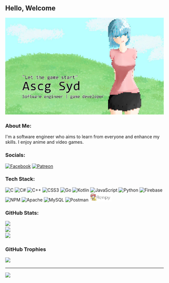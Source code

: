 ## Hello, Welcome

<p align="center">
  <img src="https://github.com/Ascg-syd/Ascg-syd/blob/main/img%20-%20ascg/photo_2023-10-01_21-48-54.jpg" />
</p>

<h3 align="left">About Me:</h3> 
<p align="left">
I'm a software engineer who aims to learn from everyone and enhance my skills. I enjoy anime and video games.
</p>


<h3 align="left">Socials:</h3> 

[![Facebook](https://img.shields.io/badge/Facebook-%231877F2.svg?logo=Facebook&logoColor=white)](https://facebook.com/https://www.facebook.com/ascg.csyd/) 
 [![Patreon](https://img.shields.io/badge/Patreon-F96854?style=for-the-badge&logo=patreon&logoColor=white)](https://patreon.com/patreon.com/Ascgsyd) 

 <h3 align="left">Tech Stack:</h3> 
 
![C](https://img.shields.io/badge/c-%2300599C.svg?style=for-the-badge&logo=c&logoColor=white) ![C#](https://img.shields.io/badge/c%23-%23239120.svg?style=for-the-badge&logo=c-sharp&logoColor=white) ![C++](https://img.shields.io/badge/c++-%2300599C.svg?style=for-the-badge&logo=c%2B%2B&logoColor=white) ![CSS3](https://img.shields.io/badge/css3-%231572B6.svg?style=for-the-badge&logo=css3&logoColor=white) ![Go](https://img.shields.io/badge/go-%2300ADD8.svg?style=for-the-badge&logo=go&logoColor=white) ![Kotlin](https://img.shields.io/badge/kotlin-%230095D5.svg?style=for-the-badge&logo=kotlin&logoColor=white) ![JavaScript](https://img.shields.io/badge/javascript-%23323330.svg?style=for-the-badge&logo=javascript&logoColor=%23F7DF1E) ![Python](https://img.shields.io/badge/python-3670A0?style=for-the-badge&logo=python&logoColor=ffdd54) ![Firebase](https://img.shields.io/badge/firebase-%23039BE5.svg?style=for-the-badge&logo=firebase) ![NPM](https://img.shields.io/badge/NPM-%23000000.svg?style=for-the-badge&logo=npm&logoColor=white) ![Apache](https://img.shields.io/badge/apache-%23D42029.svg?style=for-the-badge&logo=apache&logoColor=white) ![MySQL](https://img.shields.io/badge/mysql-%2300f.svg?style=for-the-badge&logo=mysql&logoColor=white) ![Postman](https://img.shields.io/badge/Postman-FF6C37?style=for-the-badge&logo=postman&logoColor=white)
<a href="https://www.renpy.org/" target="_blank" rel="Renpy"> <img src="https://github.com/Ascg-syd/Ascg-syd/blob/main/img%20-%20ascg/renpy%20icon.jpg" alt="Renpy" width="70" height="28"/> </a>

 <h3 align="left">GitHub Stats:</h3> 
 
![](https://github-readme-stats.vercel.app/api?username=Ascg-syd&theme=dark&hide_border=false&include_all_commits=true&count_private=true)<br/>
![](https://github-readme-streak-stats.herokuapp.com/?user=Ascg-syd&theme=dark&hide_border=false)<br/>
![](https://github-readme-stats.vercel.app/api/top-langs/?username=Ascg-syd&theme=dark&hide_border=false&include_all_commits=true&count_private=true&layout=compact)

 <h3 align="left"> GitHub Trophies</h3> 

![](https://github-profile-trophy.vercel.app/?username=Ascg-syd&theme=darkhub&no-frame=true&no-bg=false&margin-w=4)

---
[![](https://visitcount.itsvg.in/api?id=Ascg-syd&icon=8&color=1)](https://visitcount.itsvg.in)

  
<!-- Proudly created with GPRM ( https://gprm.itsvg.in ) -->

